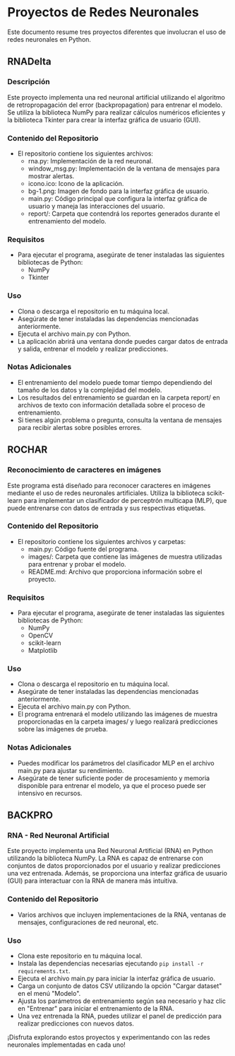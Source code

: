 # Proyectos de Redes Neuronales

Este documento resume tres proyectos diferentes que involucran el uso de redes neuronales en Python.

## RNADelta

### Descripción
Este proyecto implementa una red neuronal artificial utilizando el algoritmo de retropropagación del error (backpropagation) para entrenar el modelo. Se utiliza la biblioteca NumPy para realizar cálculos numéricos eficientes y la biblioteca Tkinter para crear la interfaz gráfica de usuario (GUI).

### Contenido del Repositorio
* El repositorio contiene los siguientes archivos:
    - rna.py: Implementación de la red neuronal.
    - window_msg.py: Implementación de la ventana de mensajes para mostrar alertas.
    - icono.ico: Icono de la aplicación.
    - bg-1.png: Imagen de fondo para la interfaz gráfica de usuario.
    - main.py: Código principal que configura la interfaz gráfica de usuario y maneja las interacciones del usuario.
    - report/: Carpeta que contendrá los reportes generados durante el entrenamiento del modelo.

### Requisitos
* Para ejecutar el programa, asegúrate de tener instaladas las siguientes bibliotecas de Python:
    - NumPy
    - Tkinter

### Uso
* Clona o descarga el repositorio en tu máquina local.
* Asegúrate de tener instaladas las dependencias mencionadas anteriormente.
* Ejecuta el archivo main.py con Python.
* La aplicación abrirá una ventana donde puedes cargar datos de entrada y salida, entrenar el modelo y realizar predicciones.

### Notas Adicionales
* El entrenamiento del modelo puede tomar tiempo dependiendo del tamaño de los datos y la complejidad del modelo.
* Los resultados del entrenamiento se guardan en la carpeta report/ en archivos de texto con información detallada sobre el proceso de entrenamiento.
* Si tienes algún problema o pregunta, consulta la ventana de mensajes para recibir alertas sobre posibles errores.

## ROCHAR

### Reconocimiento de caracteres en imágenes
Este programa está diseñado para reconocer caracteres en imágenes mediante el uso de redes neuronales artificiales. Utiliza la biblioteca scikit-learn para implementar un clasificador de perceptrón multicapa (MLP), que puede entrenarse con datos de entrada y sus respectivas etiquetas.

### Contenido del Repositorio
* El repositorio contiene los siguientes archivos y carpetas:
    - main.py: Código fuente del programa.
    - images/: Carpeta que contiene las imágenes de muestra utilizadas para entrenar y probar el modelo.
    - README.md: Archivo que proporciona información sobre el proyecto.

### Requisitos
* Para ejecutar el programa, asegúrate de tener instaladas las siguientes bibliotecas de Python:
    - NumPy
    - OpenCV
    - scikit-learn
    - Matplotlib

### Uso
* Clona o descarga el repositorio en tu máquina local.
* Asegúrate de tener instaladas las dependencias mencionadas anteriormente.
* Ejecuta el archivo main.py con Python.
* El programa entrenará el modelo utilizando las imágenes de muestra proporcionadas en la carpeta images/ y luego realizará predicciones sobre las imágenes de prueba.

### Notas Adicionales
* Puedes modificar los parámetros del clasificador MLP en el archivo main.py para ajustar su rendimiento.
* Asegúrate de tener suficiente poder de procesamiento y memoria disponible para entrenar el modelo, ya que el proceso puede ser intensivo en recursos.

## BACKPRO

### RNA - Red Neuronal Artificial
Este proyecto implementa una Red Neuronal Artificial (RNA) en Python utilizando la biblioteca NumPy. La RNA es capaz de entrenarse con conjuntos de datos proporcionados por el usuario y realizar predicciones una vez entrenada. Además, se proporciona una interfaz gráfica de usuario (GUI) para interactuar con la RNA de manera más intuitiva.

### Contenido del Repositorio
* Varios archivos que incluyen implementaciones de la RNA, ventanas de mensajes, configuraciones de red neuronal, etc.

### Uso
* Clona este repositorio en tu máquina local.
* Instala las dependencias necesarias ejecutando `pip install -r requirements.txt`.
* Ejecuta el archivo main.py para iniciar la interfaz gráfica de usuario.
* Carga un conjunto de datos CSV utilizando la opción "Cargar dataset" en el menú "Modelo".
* Ajusta los parámetros de entrenamiento según sea necesario y haz clic en "Entrenar" para iniciar el entrenamiento de la RNA.
* Una vez entrenada la RNA, puedes utilizar el panel de predicción para realizar predicciones con nuevos datos.

¡Disfruta explorando estos proyectos y experimentando con las redes neuronales implementadas en cada uno!